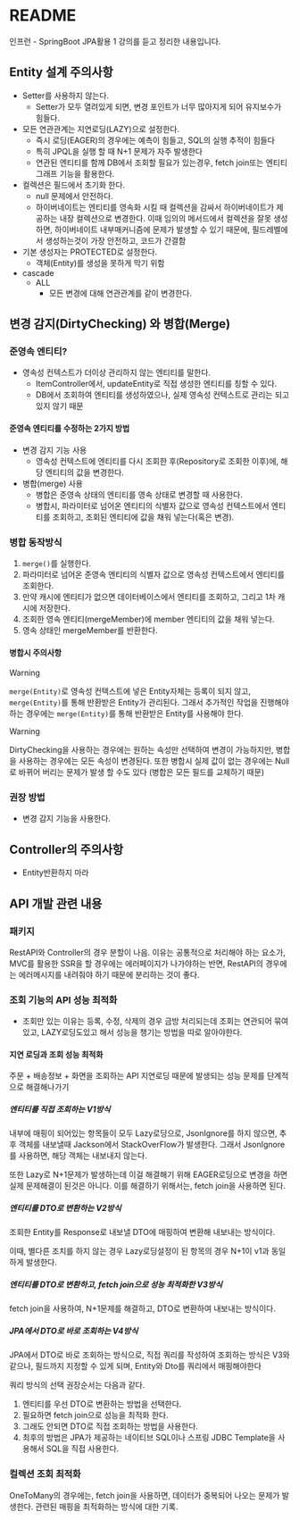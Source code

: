 # README
인프런 - SpringBoot JPA활용 1 강의를 듣고 정리한 내용입니다.

## Entity 설계 주의사항
- Setter를 사용하지 않는다.
  - Setter가 모두 열려있게 되면, 변경 포인트가 너무 많아지게 되어 유지보수가 힘들다.
- 모든 연관관계는 지연로딩(LAZY)으로 설정한다.
  - 즉시 로딩(EAGER)의 경우에는 예측이 힘들고, SQL의 실행 추적이 힘들다
  - 특히 JPQL을 실행 할 때 N+1 문제가 자주 발생한다
  - 연관된 엔티티를 함께 DB에서 조회할 필요가 있는경우, fetch join또는 엔티티 그래프 기능을 활용한다.
- 컬렉션은 필드에서 초기화 한다.
  - null 문제에서 안전하다.
  - 하이버네이트는 엔티티를 영속화 시킬 때 컬렉션을 감싸서 하이버네이트가 제공하는 내장 컬렉션으로 변경한다. 이때 임의의 메서드에서 컬렉션을 잘못 생성하면, 하이버네이트 내부매커니즘에 문제가 발생할 수 있기 때문에, 필드레벨에서 생성하는것이 가장 안전하고, 코드가 간결함 
- 기본 생성자는 PROTECTED로 설정한다.
  - 객체(Entity)를 생성을 못하게 막기 위함
- cascade
  - ALL
    - 모든 변경에 대해 연관관계를 같이 변경한다.

## 변경 감지(DirtyChecking) 와 병합(Merge)
### 준영속 엔티티?
  - 영속성 컨텍스트가 더이상 관리하지 않는 엔티티를 말한다.
    - ItemController에서, updateEntity로 직접 생성한 엔티티를 칭할 수 있다.
    - DB에서 조회하여 엔티티를 생성하였으나, 실제 영속성 컨텍스트로 관리는 되고 있지 않기 때문

#### 준영속 엔티티를 수정하는 2가지 방법
- 변경 감지 기능 사용
  - 영속성 컨텍스트에 엔티티를 다시 조회한 후(Repository로 조회한 이후)에, 해당 엔티티의 값을 변경한다.
- 병합(merge) 사용
  - 병합은 준영속 상태의 엔티티를 영속 상태로 변경할 때 사용한다.
  - 병합시, 파라미터로 넘어온 엔티티의 식별자 값으로 영속성 컨텍스트에서 엔티티를 조회하고, 조회된 엔티티에 값을 채워 넣는다(혹은 변경).

### 병합 동작방식
1. `merge()`를 실행한다.
2. 파라미터로 넘어온 준영속 엔티티의 식별자 값으로 영속성 컨텍스트에서 엔티티를 조회한다.
3. 만약 캐시에 엔티티가 없으면 데이터베이스에서 엔티티를 조회하고, 그리고 1차 캐시에 저장한다.
4. 조회한 영속 엔티티(mergeMember)에 member 엔티티의 값을 채워 넣는다.
5. 영속 상태인 mergeMember를 반환한다.

#### 병합시 주의사항
> [!WARNING]  
> `merge(Entity)`로 영속성 컨텍스트에 넣은 Entity자체는 등록이 되지 않고, `merge(Entity)`를 통해 반환받은 Entity가 관리된다.
> 그래서 추가적인 작업을 진행해야 하는 경우에는 `merge(Entity)`를 통해 반환받은 Entity를 사용해야 한다.
  
> [!WARNING]
> DirtyChecking을 사용하는 경우에는 원하는 속성만 선택하여 변경이 가능하지만, 병합을 사용하는 경우에는 모든 속성이 변경된다.
> 또한 병합시 실제 값이 없는 경우에는 Null로 바뀌어 버리는 문제가 발생 할 수도 있다 (병합은 모든 필드를 교체하기 때문)

### 권장 방법
- 변경 감지 기능을 사용한다.

## Controller의 주의사항
- Entity반환하지 마라

## API 개발 관련 내용
### 패키지
RestAPI와 Controller의 경우 분할이 나음. 이유는 공통적으로 처리해야 하는 요소가, MVC를 활용한 SSR을 할 경우에는 에러페이지가 나가야하는 반면, 
RestAPI의 경우에는 에러메시지를 내려줘야 하기 때문에 분리하는 것이 좋다.

### 조회 기능의 API 성능 최적화
- 조회만 있는 이유는 등록, 수정, 삭제의 경우 금방 처리되는데 조회는 연관되어 묶여있고, LAZY로딩도있고 해서 성능을 챙기는 방법을 따로 알아야한다.

#### 지연 로딩과 조회 성능 최적화
주문 + 배송정보 + 화면을 조회하는 API
지연로딩 때문에 발생되는 성능 문제를 단계적으로 해결해나가기

##### 엔티티를 직접 조회하는 V1방식
내부에 매핑이 되어있는 항목들이 모두 Lazy로딩으로, JsonIgnore를 하지 않으면, 추후 객체를 내보낼때 Jackson에서 StackOverFlow가 발생한다.
그래서 JsonIgnore를 사용하면, 해당 객체는 내보내지 않는다.

또한 Lazy로 N+1문제가 발생하는데 이걸 해결해기 위해 EAGER로딩으로 변경을 하면 실제 문제해결이 된것은 아니다.
이를 해결하기 위해서는, fetch join을 사용하면 된다.

##### 엔티티를 DTO로 변환하는 V2방식
조회한 Entity를 Response로 내보낼 DTO에 매핑하여 변환해 내보내는 방식이다.

이때, 별다른 조치를 하지 않는 경우 Lazy로딩설정이 된 항목의 경우 N+1이 v1과 동일하게 발생한다.

##### 엔티티를 DTO로 변환하고, fetch join으로 성능 최적화한 V3방식
fetch join을 사용하여, N+1문제를 해결하고, DTO로 변환하여 내보내는 방식이다.

##### JPA에서 DTO로 바로 조회하는 V4방식
JPA에서 DTO로 바로 조회하는 방식으로, 직접 쿼리를 작성하여 조회하는 방식은 V3와 같으나, 필드까지 지정할 수 있게 되며, Entity와 Dto를 쿼리에서 매핑해야한다

쿼리 방식의 선택 권장순서는 다음과 같다.
1. 엔티티를 우선 DTO로 변환하는 방법을 선택한다.
2. 필요하면 fetch join으로 성능을 최적화 한다.
3. 그래도 안되면 DTO로 직접 조회하는 방법을 사용한다.
4. 최후의 방법은 JPA가 제공하는 네이티브 SQL이나 스프링 JDBC Template을 사용해서 SQL을 직접 사용한다.

### 컬렉션 조회 최적화
OneToMany의 경우에는, fetch join을 사용하면, 데이터가 중복되어 나오는 문제가 발생한다.
관련된 매핑을 최적화하는 방식에 대한 기록.